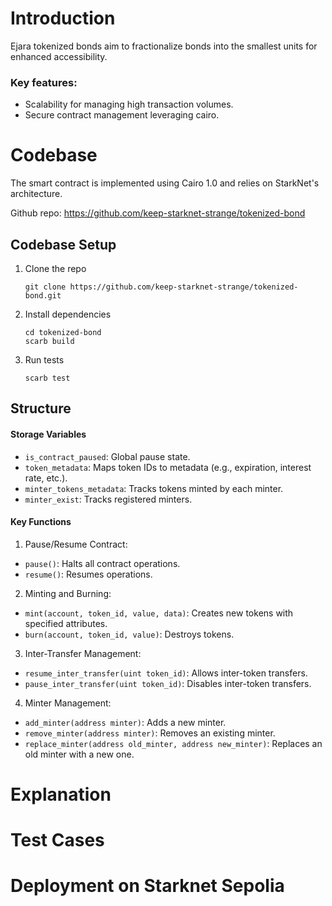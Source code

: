 # Introduction

Ejara tokenized bonds aim to fractionalize bonds into the smallest units for enhanced accessibility. 

### Key features:

- Scalability for managing high transaction volumes.
- Secure contract management leveraging cairo.

# Codebase
The smart contract is implemented using Cairo 1.0 and relies on StarkNet's architecture.

Github repo: https://github.com/keep-starknet-strange/tokenized-bond


## Codebase Setup

1. Clone the repo
    ```
    git clone https://github.com/keep-starknet-strange/tokenized-bond.git
    ```
2. Install dependencies
    ```
    cd tokenized-bond
    scarb build
    ```
3. Run tests
    ```
    scarb test
    ```

## Structure

#### Storage Variables
- `is_contract_paused`: Global pause state.
- `token_metadata`: Maps token IDs to metadata (e.g., expiration, interest rate, etc.).
- `minter_tokens_metadata`: Tracks tokens minted by each minter.
- `minter_exist`: Tracks registered minters.

#### Key Functions

1. Pause/Resume Contract:

- `pause()`: Halts all contract operations.
- `resume()`: Resumes operations.

2. Minting and Burning:

- `mint(account, token_id, value, data)`: Creates new tokens with specified attributes.
- `burn(account, token_id, value)`: Destroys tokens.

3. Inter-Transfer Management:
- `resume_inter_transfer(uint token_id)`: Allows inter-token transfers.
- `pause_inter_transfer(uint token_id)`: Disables inter-token transfers.

4. Minter Management:
- `add_minter(address minter)`: Adds a new minter.
- `remove_minter(address minter)`: Removes an existing minter.
- `replace_minter(address old_minter, address new_minter)`: Replaces an old minter with a new one.

# Explanation

# Test Cases

# Deployment on Starknet Sepolia 

